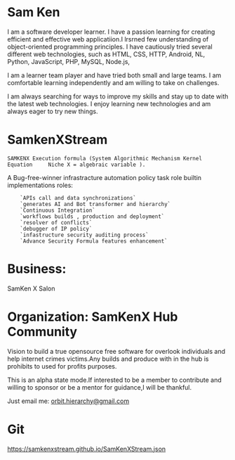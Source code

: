 # Sam Ken

 I am a software developer learner. I have a passion learning for creating efficient and effective web applicatiion.I lrsrned few understanding of object-oriented programming principles. I have cautiously tried  several different web technologies, such as HTML, CSS, HTTP, Android, NL, Python, JavaScript, PHP, MySQL, Node.js, 

 I am a learner team player and have tried both small and large teams. I am comfortable learning independently and am willing to take on challenges.

 I am always searching for ways to improve my skills and stay up to date with the latest web technologies. I enjoy learning new technologies and am always eager to try new things.



                                       

# SamkenXStream 
    SAMKENX Execution formula (System Algorithmic Mechanism Kernel Equation     Niche X = algebraic variable ).

 A Bug-free-winner infrastracture automation  policy task role builtin implementations roles:

        `APIs call and data synchronizations`
        `generates AI and Bot transformer and hierarchy`
        `Continuous Integration`
        `workflows builds , production and deployment`
        `resolver of conflicts`
        `debugger of IP policy`
        `infastructure security auditing process` 
        `Advance Security Formula features enhancement`

  
# Business:

SamKen X Salon  

# Organization: SamKenX Hub Community
  
  Vision to build a true opensource free software for overlook individuals and help internet crimes victims.Any builds and produce with in the hub is prohibits to used for profits purposes.
  
  This is an alpha state mode.If interested to be a member to contribute and willing to sponsor or be a mentor for guidance,I will be thankful.
  
Just email me: orbit.hierarchy@gmail.com



# Git

   https://samkenxstream.github.io/SamKenXStream.json

